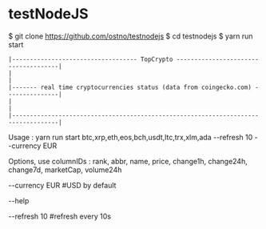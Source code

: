 # testNodeJS

$ git clone https://github.com/ostno/testnodejs
$ cd testnodejs
$ yarn run start

    |----------------------------------- TopCrypto -------------------------------------|
    |                                                                                   |
    |------- real time cryptocurrencies status (data from coingecko.com) ---------------|
    |                                                                                   |
    |-----------------------------------------------------------------------------------|

Usage : yarn run start btc,xrp,eth,eos,bch,usdt,ltc,trx,xlm,ada --refresh 10 --currency EUR


Options, use columnIDs : rank, abbr, name, price, change1h, change24h, change7d, marketCap, volume24h

--currency EUR  #USD by default

--help

--refresh 10 #refresh every 10s
